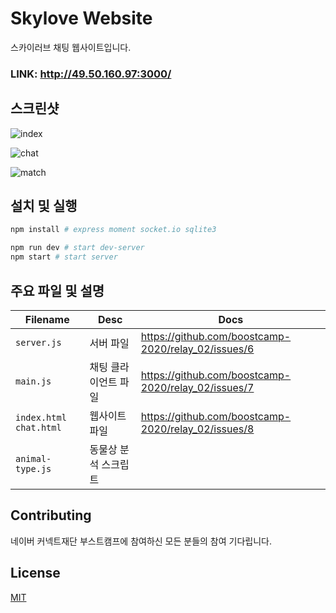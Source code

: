 # Skylove Website

스카이러브 채팅 웹사이트입니다.

### LINK: http://49.50.160.97:3000/

## 스크린샷

![index](https://user-images.githubusercontent.com/53181778/90337149-9498c480-e01b-11ea-83f6-12fdf9b495d7.png)
<br>

![chat](https://user-images.githubusercontent.com/53181778/90337134-792db980-e01b-11ea-9289-b3d4fb4ee103.png)
<br>

![match](https://user-images.githubusercontent.com/48251136/89639540-b510a280-d8e8-11ea-9d2f-2933ca1353e3.png)<br>

## 설치 및 실행

```bash
npm install # express moment socket.io sqlite3

npm run dev # start dev-server
npm start # start server
```

## 주요 파일 및 설명

|Filename|Desc|Docs|
|--|--|--|
|`server.js`|서버 파일| https://github.com/boostcamp-2020/relay_02/issues/6|
|`main.js`|채팅 클라이언트 파일|https://github.com/boostcamp-2020/relay_02/issues/7|
|`index.html` `chat.html` | 웹사이트 파일 |https://github.com/boostcamp-2020/relay_02/issues/8|
|`animal-type.js`|동물상 분석 스크립트||



## Contributing
네이버 커넥트재단 부스트캠프에 참여하신 모든 분들의 참여 기다립니다.



## License
[MIT](https://choosealicense.com/licenses/mit/)
